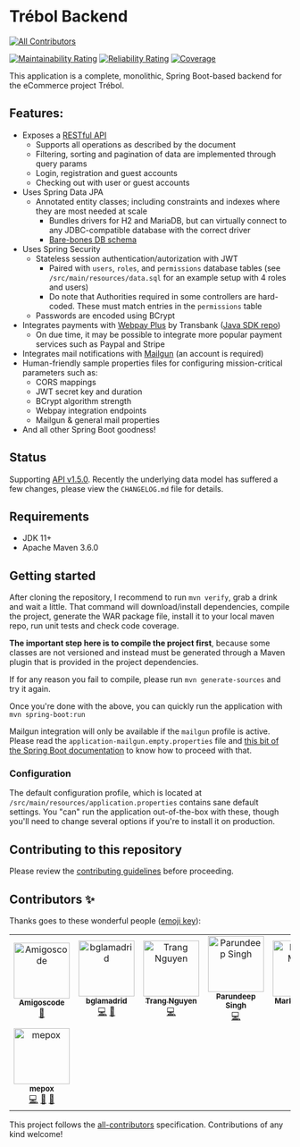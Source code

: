 # Trébol Backend
<!-- ALL-CONTRIBUTORS-BADGE:START - Do not remove or modify this section -->
[![All Contributors](https://img.shields.io/badge/all_contributors-8-orange.svg?style=flat-square)](#contributors-)
<!-- ALL-CONTRIBUTORS-BADGE:END -->

[![Maintainability Rating](https://sonarcloud.io/api/project_badges/measure?project=trebol-ecommerce_spring-boot-backend&metric=sqale_rating)](https://sonarcloud.io/summary/new_code?id=trebol-ecommerce_spring-boot-backend)
[![Reliability Rating](https://sonarcloud.io/api/project_badges/measure?project=trebol-ecommerce_spring-boot-backend&metric=reliability_rating)](https://sonarcloud.io/summary/new_code?id=trebol-ecommerce_spring-boot-backend)
[![Coverage](https://sonarcloud.io/api/project_badges/measure?project=trebol-ecommerce_spring-boot-backend&metric=coverage)](https://sonarcloud.io/summary/new_code?id=trebol-ecommerce_spring-boot-backend)

This application is a complete, monolithic, Spring Boot-based backend for the eCommerce project Trébol.


## Features:

* Exposes a [RESTful API](https://github.com/trebol-ecommerce/trebol-api)
  * Supports all operations as described by the document
  * Filtering, sorting and pagination of data are implemented through query params
  * Login, registration and guest accounts
  * Checking out with user or guest accounts
* Uses Spring Data JPA
  * Annotated entity classes; including constraints and indexes where they are most needed at scale
    * Bundles drivers for H2 and MariaDB, but can virtually connect to any JDBC-compatible database with the correct driver
    * [Bare-bones DB schema](https://github.com/trebol-ecommerce/spring-boot-backend/blob/main/schema.png)
* Uses Spring Security
  * Stateless session authentication/autorization with JWT
    * Paired with `users`, `roles`, and `permissions` database tables (see `/src/main/resources/data.sql` for an example setup with 4 roles and users)
    * Do note that Authorities required in some controllers are hard-coded. These must match entries in the `permissions` table
  * Passwords are encoded using BCrypt
* Integrates payments with [Webpay Plus](https://transbankdevelopers.cl/producto/webpay) by Transbank ([Java SDK repo](https://github.com/TransbankDevelopers/transbank-sdk-java)) 
  * On due time, it may be possible to integrate more popular payment services such as Paypal and Stripe
* Integrates mail notifications with [Mailgun](https://mailgun.com) (an account is required)
* Human-friendly sample properties files for configuring mission-critical parameters such as:
  * CORS mappings
  * JWT secret key and duration
  * BCrypt algorithm strength
  * Webpay integration endpoints
  * Mailgun & general mail properties
* And all other Spring Boot goodness!


## Status

Supporting [API v1.5.0](https://github.com/trebol-ecommerce/api/blob/bglamadrid/main/trebol-api.json).
Recently the underlying data model has suffered a few changes, please view the `CHANGELOG.md` file for details.


## Requirements

* JDK 11+
* Apache Maven 3.6.0


## Getting started

After cloning the repository, I recommend to run `mvn verify`, grab a drink and wait a little. That command will download/install dependencies, compile the project, generate the WAR package file, install it to your local maven repo, run unit tests and check code coverage.

__The important step here is to compile the project first__, because some classes are not versioned and instead must be generated through a Maven plugin that is provided in the project dependencies.

If for any reason you fail to compile, please run `mvn generate-sources` and try it again.

Once you're done with the above, you can quickly run the application with `mvn spring-boot:run`

Mailgun integration will only be available if the `mailgun` profile is active. Please read the `application-mailgun.empty.properties` file and [this bit of the Spring Boot documentation](https://docs.spring.io/spring-boot/docs/current/reference/html/features.html#features.profiles) to know how to proceed with that.


### Configuration

The default configuration profile, which is located at `/src/main/resources/application.properties` contains sane default settings.
You "can" run the application out-of-the-box with these, though you'll need to change several options if you're to install it on production.


## Contributing to this repository

Please review the [contributing guidelines](https://github.com/trebol-ecommerce/spring-boot-backend/blob/main/CONTRIBUTING.md) before proceeding.


## Contributors ✨

Thanks goes to these wonderful people ([emoji key](https://allcontributors.org/docs/en/emoji-key)):

<!-- ALL-CONTRIBUTORS-LIST:START - Do not remove or modify this section -->
<!-- prettier-ignore-start -->
<!-- markdownlint-disable -->
<table>
  <tbody>
    <tr>
      <td align="center"><a href="http://amigoscode.com"><img src="https://avatars.githubusercontent.com/u/40702606?v=4?s=100" width="100px;" alt="Amigoscode"/><br /><sub><b>Amigoscode</b></sub></a><br /><a href="#ideas-amigoscode" title="Ideas, Planning, & Feedback">🤔</a></td>
      <td align="center"><a href="http://benjaminlamadrid.cl"><img src="https://avatars.githubusercontent.com/u/68207359?v=4?s=100" width="100px;" alt="bglamadrid"/><br /><sub><b>bglamadrid</b></sub></a><br /><a href="https://github.com/trebol-ecommerce/spring-boot-backend/commits?author=bglamadrid" title="Code">💻</a> <a href="#design-bglamadrid" title="Design">🎨</a></td>
      <td align="center"><a href="https://github.com/trangntt-016"><img src="https://avatars.githubusercontent.com/u/60552188?v=4?s=100" width="100px;" alt="Trang Nguyen"/><br /><sub><b>Trang Nguyen</b></sub></a><br /><a href="https://github.com/trebol-ecommerce/spring-boot-backend/commits?author=trangntt-016" title="Code">💻</a></td>
      <td align="center"><a href="https://github.com/ParundeepSingh"><img src="https://avatars.githubusercontent.com/u/52928589?v=4?s=100" width="100px;" alt="Parundeep Singh"/><br /><sub><b>Parundeep Singh</b></sub></a><br /><a href="https://github.com/trebol-ecommerce/spring-boot-backend/commits?author=ParundeepSingh" title="Code">💻</a></td>
      <td align="center"><a href="https://markus.mutas.dev"><img src="https://avatars.githubusercontent.com/u/25075900?v=4?s=100" width="100px;" alt="Markus Mutas"/><br /><sub><b>Markus Mutas</b></sub></a><br /><a href="https://github.com/trebol-ecommerce/spring-boot-backend/commits?author=mutasDev" title="Code">💻</a></td>
      <td align="center"><a href="https://github.com/vaishakhvh"><img src="https://avatars.githubusercontent.com/u/72062381?v=4?s=100" width="100px;" alt="vaishakhvh"/><br /><sub><b>vaishakhvh</b></sub></a><br /><a href="https://github.com/trebol-ecommerce/spring-boot-backend/commits?author=vaishakhvh" title="Code">💻</a></td>
      <td align="center"><a href="https://github.com/NyorJa"><img src="https://avatars.githubusercontent.com/u/8148370?v=4?s=100" width="100px;" alt="Rod Fetalvero"/><br /><sub><b>Rod Fetalvero</b></sub></a><br /><a href="https://github.com/trebol-ecommerce/spring-boot-backend/commits?author=NyorJa" title="Code">💻</a> <a href="https://github.com/trebol-ecommerce/spring-boot-backend/commits?author=NyorJa" title="Tests">⚠️</a></td>
    </tr>
    <tr>
      <td align="center"><a href="https://mepox.github.io/"><img src="https://avatars.githubusercontent.com/u/21198248?v=4?s=100" width="100px;" alt="mepox"/><br /><sub><b>mepox</b></sub></a><br /><a href="https://github.com/trebol-ecommerce/spring-boot-backend/commits?author=mepox" title="Code">💻</a> <a href="#maintenance-mepox" title="Maintenance">🚧</a> <a href="#ideas-mepox" title="Ideas, Planning, & Feedback">🤔</a></td>
    </tr>
  </tbody>
</table>

<!-- markdownlint-restore -->
<!-- prettier-ignore-end -->

<!-- ALL-CONTRIBUTORS-LIST:END -->

This project follows the [all-contributors](https://github.com/all-contributors/all-contributors) specification. Contributions of any kind welcome!
